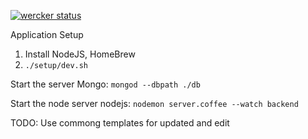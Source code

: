 [![wercker status](https://app.wercker.com/status/5646e9dcf1bf613106212f161c085219/m/master "wercker status")](https://app.wercker.com/project/bykey/5646e9dcf1bf613106212f161c085219)

Application Setup

1. Install NodeJS, HomeBrew
2. `./setup/dev.sh`

Start the server
Mongo: `mongod --dbpath ./db`

Start the node server
nodejs: `nodemon server.coffee --watch backend`


TODO: Use commong templates for updated and edit
